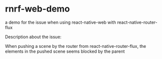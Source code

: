 # rnrf-web-demo
a demo for the issue when using react-native-web with react-native-router-flux

Description about the issue:

When pushing a scene by the router from react-native-router-flux, the elements in the pushed scene seems blocked by the parent <div>
